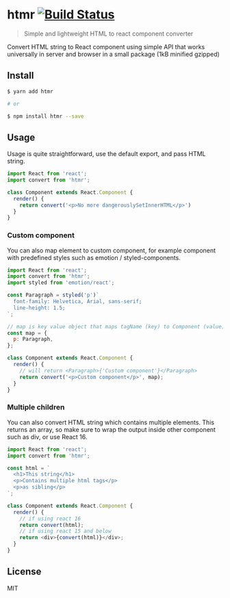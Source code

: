 # htmr [![Build Status](https://travis-ci.org/pveyes/htmr.svg?branch=master)](https://travis-ci.org/pveyes/htmr)

> Simple and lightweight HTML to react component converter

Convert HTML string to React component using simple API that works universally in
server and browser in a small package (1kB minified gzipped)

## Install

```sh
$ yarn add htmr

# or

$ npm install htmr --save
```

## Usage

Usage is quite straightforward, use the default export, and pass HTML string.

```js
import React from 'react';
import convert from 'htmr';

class Component extends React.Component {
  render() {
    return convert('<p>No more dangerouslySetInnerHTML</p>')
  }
}
```

### Custom component

You can also map element to custom component, for example component with predefined
styles such as emotion / styled-components.

```js
import React from 'react';
import convert from 'htmr';
import styled from 'emotion/react';

const Paragraph = styled('p')`
  font-family: Helvetica, Arial, sans-serif;
  line-height: 1.5;
`;

// map is key value object that maps tagName (key) to Component (value)
const map = {
  p: Paragraph,
};

class Component extends React.Component {
  render() {
    // will return <Paragraph>{'Custom component'}</Paragraph>
    return convert('<p>Custom component</p>', map);
  }
}
```

### Multiple children

You can also convert HTML string which contains multiple elements. This returns
an array, so make sure to wrap the output inside other component such as div,
or use React 16.

```js
import React from 'react';
import convert from 'htmr';

const html = `
  <h1>This string</h1>
  <p>Contains multiple html tags</p>
  <p>as sibling</p>
`;

class Component extends React.Component {
  render() {
    // if using react 16
    return convert(html);
    // if using react 15 and below
    return <div>{convert(html)}</div>;
  }
}
```

## License

MIT
